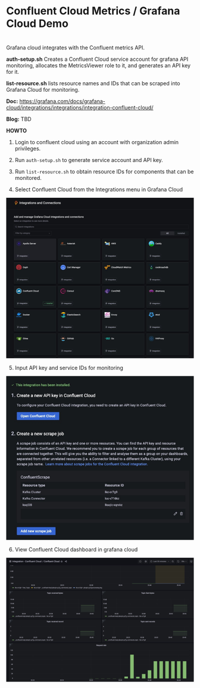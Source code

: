 #
# Confluent Cloud Metrics / Grafana Cloud Demo
#

Grafana cloud integrates with the Confluent metrics API. 

**auth-setup.sh** Creates a Confluent Cloud service account for grafana API monitoring, allocates the MetricsViewer role to it, and generates an API key for it.

**list-resource.sh** lists resource names and IDs that can be scraped into Grafana Cloud for monitoring.

**Doc:** https://grafana.com/docs/grafana-cloud/integrations/integrations/integration-confluent-cloud/

**Blog:** TBD

**HOWTO**

1. Login to confluent cloud using an account with organization admin privileges.

2. Run `auth-setup.sh` to generate service account and API key.

3. Run `list-resource.sh` to obtain resource IDs for components that can be monitored.
 
4. Select Confluent Cloud from the Integrations menu in Grafana Cloud

![Integrations Menu](images/integrations.jpg)

5. Input API key and service IDs for monitoring

![API Key](images/api-key.jpg)

6. View Confluent Cloud dashboard in grafana cloud

![Dashboard](images/dashboard.jpg)
